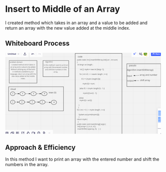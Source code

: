 # Insert to Middle of an Array
<!-- Description of the challenge -->
I created method which takes in an array and a value to be added and return an array with the new value added at the middle index.

## Whiteboard Process
<!-- Embedded whiteboard image -->
![](./codechallenge02.PNG)

## Approach & Efficiency
<!-- What approach did you take? Discuss Why. What is the Big O space/time for this approach? -->
In this method I want to print an array with the entered number and shift the numbers in the array.